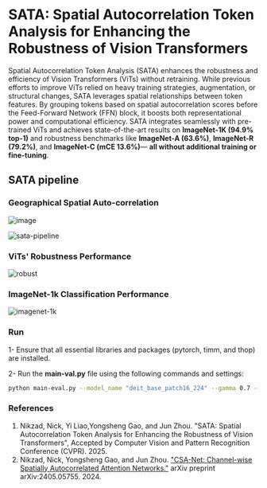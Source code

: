 # SATA: Spatial Autocorrelation Token Analysis for Enhancing the Robustness of Vision Transformers

Spatial Autocorrelation Token Analysis (SATA) enhances the robustness and efficiency of Vision Transformers (ViTs) without retraining. While previous efforts to improve ViTs relied on heavy training strategies, augmentation, or structural changes, SATA leverages spatial relationships between token features. By grouping tokens based on spatial autocorrelation scores before the Feed-Forward Network (FFN) block, it boosts both representational power and computational efficiency. SATA integrates seamlessly with pre-trained ViTs and achieves state-of-the-art results on **ImageNet-1K (94.9% top-1)** and robustness benchmarks like **ImageNet-A (63.6%)**, **ImageNet-R (79.2%)**, and **ImageNet-C (mCE 13.6%)**— **all without additional training or fine-tuning**.


## SATA pipeline
### Geographical Spatial Auto-correlation

![image](https://github.com/user-attachments/assets/19338553-3faa-4494-9c80-60377ca0645b)

![sata-pipeline](https://github.com/user-attachments/assets/6123c376-9dde-4819-96ad-d0a8a5c7df70)

### ViTs' Robustness Performance
![robust](https://github.com/user-attachments/assets/18b6d080-f71c-4b87-a8f0-d7482d9572e6)

### ImageNet-1k Classification Performance
![imagenet-1k](https://github.com/user-attachments/assets/67f71566-7eb0-4c0e-89ff-5ebc788338a2)

### Run
1- Ensure that all essential libraries and packages (pytorch, timm, and thop) are installed.

2- Run the **main-val.py** file using the following commands and settings:

```bash
python main-eval.py --model_name "deit_base_patch16_224" --gamma 0.7 --data_path ./ImageNet2012/val/ --sata 
```

### References
1. Nikzad, Nick, Yi Liao,Yongsheng Gao, and Jun Zhou. "SATA: Spatial Autocorrelation Token Analysis for Enhancing the Robustness of Vision Transformers", Accepted by Computer Vision and Pattern Recognition Conference (CVPR). 2025.
2. Nikzad, Nick, Yongsheng Gao, and Jun Zhou. ["CSA-Net: Channel-wise Spatially Autocorrelated Attention Networks."](https://arxiv.org/abs/2405.05755) arXiv preprint arXiv:2405.05755. 2024.
